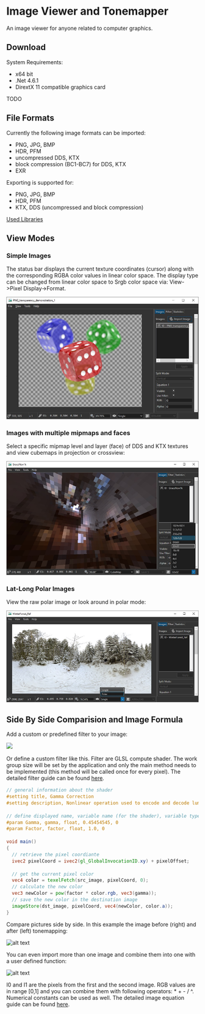 # Image Viewer and Tonemapper

An image viewer for anyone related to computer graphics.

## Download

System Requirements:
- x64 bit
- .Net 4.6.1
- DirextX 11 compatible graphics card

TODO

## File Formats

Currently the following image formats can be imported:
* PNG, JPG, BMP
* HDR, PFM
* uncompressed DDS, KTX
* block compression (BC1-BC7) for DDS, KTX
* EXR

Exporting is supported for:
* PNG, JPG, BMP
* HDR, PFM
* KTX, DDS (uncompressed and block compression)

[Used Libraries](about.md)

## View Modes
### Simple Images
The status bar displays the current texture coordinates (cursor) along with the corresponding RGBA color values in linear color space. The display type can be changed from linear color space to Srgb color space via: View->Pixel Display->Format.

![](img/transparent.jpg)

### Images with multiple mipmaps and faces

Select a specific mipmap level and layer (face) of DDS and KTX textures and view cubemaps in projection or crossview:

![](img/cube_level.jpg)

### Lat-Long Polar Images

View the raw polar image or look around in polar mode:

![](img/polar.jpg)

## Side By Side Comparision and Image Formula

Add a custom or predefined filter to your image:

![](https://github.com/kopaka1822/ImageViewer/blob/master/examples/balcony_tonemapper.png)

Or define a custom filter like this. Filter are GLSL compute shader. The work group size will be set by the application and only the main method needs to be implemented (this method will be called once for every pixel). The detailed filter guide can be found [here](https://github.com/kopaka1822/ImageViewer/blob/master/TextureViewer/Help/filter_manual.md).

```glsl
// general information about the shader
#setting title, Gamma Correction
#setting description, Nonlinear operation used to encode and decode luminance or tristimulus values in video or still image systems. Formula: (Factor * V) ^ Gamma.

// define displayed name, variable name (for the shader), variable type, default value and optional minimum, maximum
#param Gamma, gamma, float, 0.45454545, 0
#param Factor, factor, float, 1.0, 0

void main()
{
  // retrieve the pixel coordiante
  ivec2 pixelCoord = ivec2(gl_GlobalInvocationID.xy) + pixelOffset;
  
  // get the current pixel color
  vec4 color = texelFetch(src_image, pixelCoord, 0);
  // calculate the new color
  vec3 newColor = pow(factor * color.rgb, vec3(gamma));
  // save the new color in the destination image
  imageStore(dst_image, pixelCoord, vec4(newColor, color.a));
}
```

Compare pictures side by side. In this example the image before (right) and after (left) tonemapping:

![alt text](https://github.com/kopaka1822/ImageViewer/blob/master/examples/leanna_compare.png)

You can even import more than one image and combine them into one with a user defined function:

![alt text](https://github.com/kopaka1822/ImageViewer/blob/master/examples/image_formula.png)

I0 and I1 are the pixels from the first and the second image. RGB values are in range [0,1] and you can combine them with following operators: * + - / ^. Numerical constants can be used as well. The detailed image equation guide can be found [here](https://github.com/kopaka1822/ImageViewer/blob/master/TextureViewer/Help/equation.md).

